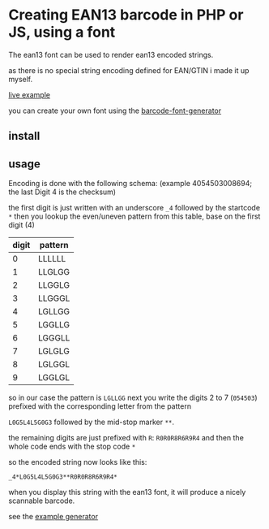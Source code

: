# Creating EAN13 barcode in PHP or JS, using a font

The ean13 font can be used to render ean13 encoded strings.

as there is no special string encoding defined for EAN/GTIN i made it up myself.

[live example](https://cdn.rawgit.com/Holger-Will/ean13-font/f64783473ff959cf37bd87e2c263acb40b4aea6b/examples/generator.html)

you can create your own font using the  [barcode-font-generator](https://github.com/Holger-Will/barcode-font-generator)

## install



## usage

Encoding is done with the following schema: (example 4054503008694; the last Digit 4 is the checksum)

the first digit is just written with an underscore `_4` followed by the startcode `*`
then you lookup the even/uneven pattern from this table, base on the first digit (4)

| digit | pattern |
| --- | --- |
| 0 | LLLLLL |
| 1 | LLGLGG |
| 2 | LLGGLG |
| 3 | LLGGGL |
| 4 | LGLLGG |
| 5 | LGGLLG |
| 6 | LGGGLL |
| 7 | LGLGLG |
| 8 | LGLGGL |
| 9 | LGGLGL |

so in our case the pattern is `LGLLGG`
next you write the digits 2 to 7 (`054503`) prefixed with the corresponding letter from the pattern

`L0G5L4L5G0G3` followed by the mid-stop marker `**`.

the remaining digits are just prefixed with `R`: `R0R0R8R6R9R4` and then the whole code ends with the stop code `*`

so the encoded string now looks like this:

    _4*L0G5L4L5G0G3**R0R0R8R6R9R4*

when you display this string with the ean13 font, it will produce a nicely scannable barcode.

see the [example generator](https://cdn.rawgit.com/Holger-Will/ean13-font/f64783473ff959cf37bd87e2c263acb40b4aea6b/examples/generator.html)
